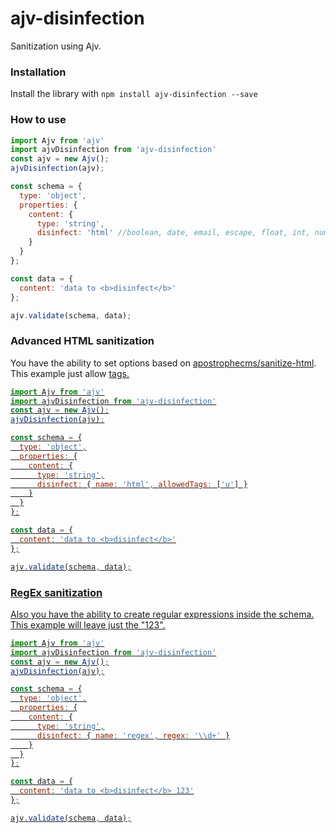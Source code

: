 # ajv-disinfection
Sanitization using Ajv.

### Installation

Install the library with `npm install ajv-disinfection --save`

### How to use

```js
import Ajv from 'ajv'
import ajvDisinfection from 'ajv-disinfection'
const ajv = new Ajv();
ajvDisinfection(ajv);

const schema = {
  type: 'object',
  properties: {
    content: {
      type: 'string',
      disinfect: 'html' //boolean, date, email, escape, float, int, number, text, trim, regex
    }
  }
};

const data = {
  content: 'data to <b>disinfect</b>'
};

ajv.validate(schema, data);
```

### Advanced HTML sanitization
You have the ability to set options based on [apostrophecms/sanitize-html](https://github.com/apostrophecms/sanitize-html).
This example just allow <u> tags.

```js
import Ajv from 'ajv'
import ajvDisinfection from 'ajv-disinfection'
const ajv = new Ajv();
ajvDisinfection(ajv);

const schema = {
  type: 'object',
  properties: {
    content: {
      type: 'string',
      disinfect: { name: 'html', allowedTags: ['u'] }
    }
  }
};

const data = {
  content: 'data to <b>disinfect</b>'
};

ajv.validate(schema, data);
```

### RegEx sanitization
Also you have the ability to create regular expressions inside the schema.
This example will leave just the "123".

```js
import Ajv from 'ajv'
import ajvDisinfection from 'ajv-disinfection'
const ajv = new Ajv();
ajvDisinfection(ajv);

const schema = {
  type: 'object',
  properties: {
    content: {
      type: 'string',
      disinfect: { name: 'regex', regex: '\\d+' }
    }
  }
};

const data = {
  content: 'data to <b>disinfect</b> 123'
};

ajv.validate(schema, data);
```
